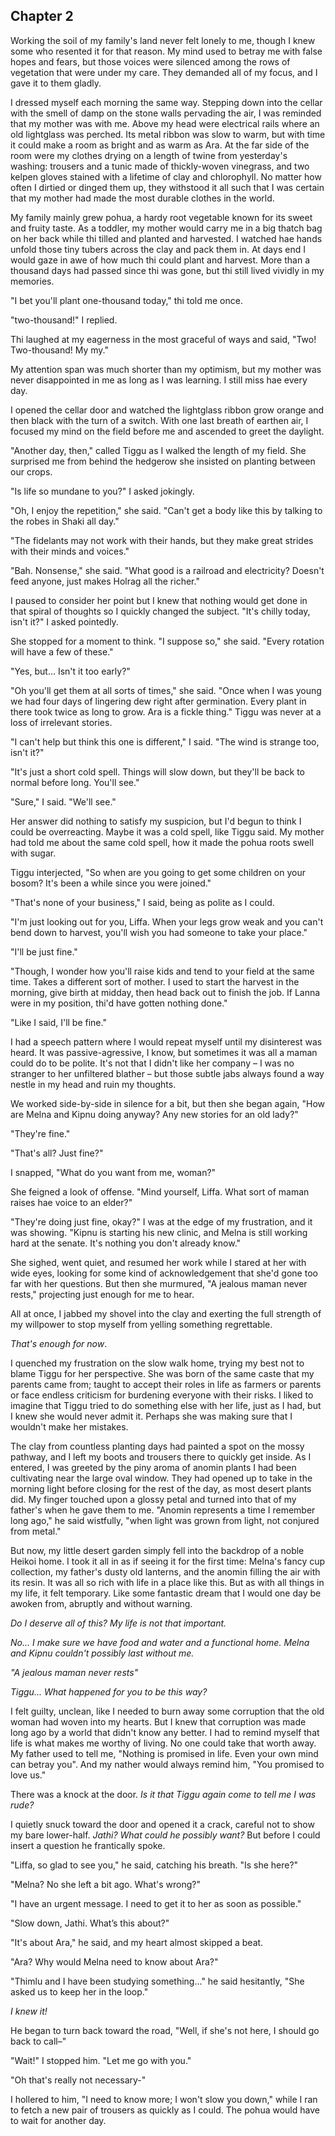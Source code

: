 ## Chapter 2

Working the soil of my family's land never felt lonely to me, though I knew some who resented it for that reason. My mind used to betray me with false hopes and fears, but those voices were silenced among the rows of vegetation that were under my care. They demanded all of my focus, and I gave it to them gladly.

I dressed myself each morning the same way. Stepping down into the cellar with the smell of damp on the stone walls pervading the air, I was reminded that my mother was with me. Above my head were electrical rails where an old lightglass was perched. Its metal ribbon was slow to warm, but with time it could make a room as bright and as warm as Ara. At the far side of the room were my clothes drying on a length of twine from yesterday's washing: trousers and a tunic made of thickly-woven vinegrass, and two kelpen gloves stained with a lifetime of clay and chlorophyll. No matter how often I dirtied or dinged them up, they withstood it all such that I was certain that my mother had made the most durable clothes in the world.

My family mainly grew pohua, a hardy root vegetable known for its sweet and fruity taste. As a toddler, my mother would carry me in a big thatch bag on her back while thi tilled and planted and harvested. I watched hae hands unfold those tiny tubers across the clay and pack them in. At days end I would gaze in awe of how much thi could plant and harvest. More than a thousand days had passed since thi was gone, but thi still lived vividly in my memories.

"I bet you'll plant one-thousand today," thi told me once.

"two-thousand!" I replied.

Thi laughed at my eagerness in the most graceful of ways and said, "Two! Two-thousand! My my."

My attention span was much shorter than my optimism, but my mother was never disappointed in me as long as I was learning. I still miss hae every day.

I opened the cellar door and watched the lightglass ribbon grow orange and then black with the turn of a switch. With one last breath of earthen air, I focused my mind on the field before me and ascended to greet the daylight.

"Another day, then," called Tiggu as I walked the length of my field. She surprised me from behind the hedgerow she insisted on planting between our crops.

"Is life so mundane to you?" I asked jokingly.

"Oh, I enjoy the repetition," she said. "Can't get a body like this by talking to the robes in Shaki all day."

"The fidelants may not work with their hands, but they make great strides with their minds and voices."

"Bah. Nonsense," she said. "What good is a railroad and electricity? Doesn't feed anyone, just makes Holrag all the richer."

I paused to consider her point but I knew that nothing would get done in that spiral of thoughts so I quickly changed the subject. "It's chilly today, isn't it?" I asked pointedly.

She stopped for a moment to think. "I suppose so," she said. "Every rotation will have a few of these."

"Yes, but... Isn't it too early?"

"Oh you'll get them at all sorts of times," she said. "Once when I was young we had four days of lingering dew right after germination. Every plant in there took twice as long to grow. Ara is a fickle thing." Tiggu was never at a loss of irrelevant stories.

"I can't help but think this one is different," I said. "The wind is strange too, isn't it?"

"It's just a short cold spell. Things will slow down, but they'll be back to normal before long. You'll see."

"Sure," I said. "We'll see."

Her answer did nothing to satisfy my suspicion, but I'd begun to think I could be overreacting. Maybe it was a cold spell, like Tiggu said. My mother had told me about the same cold spell, how it made the pohua roots swell with sugar.

Tiggu interjected, "So when are you going to get some children on your bosom? It's been a while since you were joined."

"That's none of your business," I said, being as polite as I could.

"I'm just looking out for you, Liffa. When your legs grow weak and you can't bend down to harvest, you'll wish you had someone to take your place."

"I'll be just fine."

"Though, I wonder how you'll raise kids and tend to your field at the same time. Takes a different sort of mother. I used to start the harvest in the morning, give birth at midday, then head back out to finish the job. If Lanna were in my position, thi'd have gotten nothing done."

"Like I said, I'll be fine."

I had a speech pattern where I would repeat myself until my disinterest was heard. It was passive-agressive, I know, but sometimes it was all a maman could do to be polite. It's not that I didn't like her company – I was no stranger to her unfiltered blather – but those subtle jabs always found a way nestle in my head and ruin my thoughts.

We worked side-by-side in silence for a bit, but then she began again, "How are Melna and Kipnu doing anyway? Any new stories for an old lady?"

"They're fine."

"That's all? Just fine?"

I snapped, "What do you want from me, woman?"

She feigned a look of offense. "Mind yourself, Liffa. What sort of maman raises hae voice to an elder?"

"They're doing just fine, okay?" I was at the edge of my frustration, and it was showing. "Kipnu is starting his new clinic, and Melna is still working hard at the senate. It's nothing you don't already know."

She sighed, went quiet, and resumed her work while I stared at her with wide eyes, looking for some kind of acknowledgement that she'd gone too far with her questions. But then she murmured, "A jealous maman never rests," projecting just enough for me to hear.

All at once, I jabbed my shovel into the clay and exerting the full strength of my willpower to stop myself from yelling something regrettable.

_That's enough for now_.

I quenched my frustration on the slow walk home, trying my best not to blame Tiggu for her perspective. She was born of the same caste that my parents came from; taught to accept their roles in life as farmers or parents or face endless criticism for burdening everyone with their risks. I liked to imagine that Tiggu tried to do something else with her life, just as I had, but I knew she would never admit it. Perhaps she was making sure that I wouldn't make her mistakes.

The clay from countless planting days had painted a spot on the mossy pathway, and I left my boots and trousers there to quickly get inside. As I entered, I was greeted by the piny aroma of anomin plants I had been cultivating near the large oval window. They had opened up to take in the morning light before closing for the rest of the day, as most desert plants did. My finger touched upon a glossy petal and turned into that of my father's when he gave them to me. "Anomin represents a time I remember long ago," he said wistfully, "when light was grown from light, not conjured from metal."

But now, my little desert garden simply fell into the backdrop of a noble Heikoi home. I took it all in as if seeing it for the first time: Melna's fancy cup collection, my father's dusty old lanterns, and the anomin filling the air with its resin. It was all so rich with life in a place like this. But as with all things in my life, it felt temporary. Like some fantastic dream that I would one day be awoken from, abruptly and without warning.

_Do I deserve all of this? My life is not that important._

_No... I make sure we have food and water and a functional home. Melna and Kipnu couldn't possibly last without me._

_"A jealous maman never rests"_

_Tiggu... What happened for you to be this way?_

I felt guilty, unclean, like I needed to burn away some corruption that the old woman had woven into my hearts. But I knew that corruption was made long ago by a world that didn't know any better. I had to remind myself that life is what makes me worthy of living. No one could take that worth away. My father used to tell me, "Nothing is promised in life. Even your own mind can betray you". And my nather would always remind him, "You promised to love us."

There was a knock at the door. _Is it that Tiggu again come to tell me I was rude?_

I quietly snuck toward the door and opened it a crack, careful not to show my bare lower-half. _Jathi? What could he possibly want?_ But before I could insert a question he frantically spoke.

"Liffa, so glad to see you," he said, catching his breath. "Is she here?"

"Melna? No she left a bit ago. What's wrong?"

"I have an urgent message. I need to get it to her as soon as possible."

"Slow down, Jathi. What’s this about?"

"It's about Ara," he said, and my heart almost skipped a beat.

"Ara? Why would Melna need to know about Ara?"

"Thimlu and I have been studying something..." he said hesitantly, "She asked us to keep her in the loop."

_I knew it!_

He began to turn back toward the road, "Well, if she's not here, I should go back to call–"

"Wait!" I stopped him. "Let me go with you."

"Oh that's really not necessary-"

I hollered to him, "I need to know more; I won't slow you down," while I ran to fetch a new pair of trousers as quickly as I could. The pohua would have to wait for another day.
